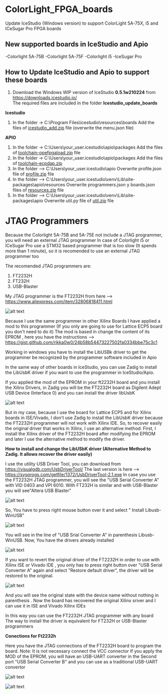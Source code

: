 # ColorLight_FPGA_boards
Update IceStudio (Windows version) to support ColorLight 5A-75X, i5 and ICeSugar Pro FPGA boards


## New supported boards in IceStudio and Apio

-Colorlight 5A-75B
-Colorlight 5A-75F
-Colorlight i5
-IceSugar Pro 

## How to Update IceStudio and Apio to support these boards

1) Download the Windows WIP version of IceStudio **0.5.1w210224** from https://downloads.icestudio.io/  
The required files are included in the folder **Icestudio_update_boards**

**Icestudio** 
1) In the folder -> C:\Program Files\icestudio\resources\boards
Add the files of   [icestudio_add.zip](https://github.com/benitoss/ColorLight_FPGA_boards/raw/main/Icestudio_update_boards/icestudio_add.zip) file (overwrite the menu.json file)

**APIO**
1)  In the folder   -> C:\Users\your_user\.icestudio\apio\packages
Add the files of [toolchain-opefpgaload.zip](https://github.com/benitoss/ColorLight_FPGA_boards/raw/main/Icestudio_update_boards/toolchain-opefpgaload.zip) file
2)  In the folder   -> C:\Users\your_user\.icestudio\apio\packages
Add the files of  [toolchain-ecpdap.zip](https://github.com/benitoss/ColorLight_FPGA_boards/raw/main/Icestudio_update_boards/toolchain-ecpdap.zip)
3)  In the folder    --> C:\Users\your_user\.icestudio\apio
Overwrite profile.json file of [profile.zip](https://github.com/benitoss/ColorLight_FPGA_boards/raw/main/Icestudio_update_boards/profile.zip) file
4)   In the folder   --> C:\Users\your_user\.icestudio\venv\Lib\site-packages\apio\resources
Overwrite programmers.json y boards.json  files of [resources.zip](https://github.com/benitoss/ColorLight_FPGA_boards/raw/main/Icestudio_update_boards/resources.zip) file
5)  In the folder  --> C:\Users\your_user\.icestudio\venv\Lib\site-packages\apio
Overwrite util.py file of [util.zip](https://github.com/benitoss/ColorLight_FPGA_boards/raw/main/Icestudio_update_boards/util.zip) file

# JTAG Programmers

Because the Colorlight 5A-75B and 5A-75E not include a JTAG programmer, you will need an external JTAG programmer
In case of Colorlight i5 or ICeSugar Pro use a STM32 based programmer that is too slow (It spends more than 1 minute), so it is recomended to use an external JTAG programmer too

The recomended JTAG programmers are:
1) FT2232H
2) FT232H
3) USB-Blaster

My JTAG programmer is the FT2232H   from here --> https://www.aliexpress.com/item/32806818411.html

![alt text](https://github.com/benitoss/ColorLight_FPGA_boards/blob/main/images/ft2232h_1.png)

Because I use the same programmer in other Xilinx Boards I have applied a mod to this programmer (If you only are going to use for Lattice  ECP5 board you don't need to do it)
The mod is based in change the content of its EPROM , here you have the instructions  -->  https://gist.github.com/rikka0w0/24b58b54473227502fa0334bbe75c3c1

Working in windows you have to install the LibUSBk driver to get the programmer be recognized by the programmer software included in Apio

In the same way of other boards in IceStudio, you can use Zadig to install the LibUsbK driver if you want to use the programmer in IceStudio/Apio.

If you applied the mod of the EPROM in your ft2232H board and you install the Xilinx Drivers, in Zadig you will be the FT2232H board as Digilent Adept USB Device (Interface 0) and you can install the driver libUsbK

![alt text](https://github.com/benitoss/ColorLight_FPGA_boards/blob/main/images/zadig.png)

But in my case, because I use the board for Lattice ECP5 and for Xilinx boards in ISE/Vivado, I don't use Zadig to install the LibUsbK driver because the FT2232H programmer will not work with Xilinx IDE. So, to recover easily the original driver that works in Xilinx, I use an alternative method.  First, I install the Xilinx driver of the FT2232H board after modifying the EPROM and later I use the alternative method to modify the driver.

**How to install and change the LibUSbK driver (Alternative Method to Zadig. It allows recover the driver easily)**

I use the utility USB Driver Tool, you can download from https://visualgdb.com/UsbDriverTool/  The last version is here --> https://sysprogs.com/getfile/1372/UsbDriverTool-2.1.exe
In case you use the FT2232H JTAG programmer, you will see the "USB Serial Converter A" with VID 0403 and VPI 6010. With FT232H is similar and with USB-Blaster you will see"Altera USB Blaster"

![alt text](https://github.com/benitoss/ColorLight_FPGA_boards/blob/main/images/USB_Driver_Tool_1.jpg)

So, You have to press right mouse button over it and select " Install Libusb-WinUSB"

![alt text](https://github.com/benitoss/ColorLight_FPGA_boards/blob/main/images/USB_Driver_Tool_2.jpg)

You will see in the line of "USB Srial Converter A"  in parenthesis Libusb-WinUSB. Now, You have the drivers already installed

![alt text](https://github.com/benitoss/ColorLight_FPGA_boards/blob/main/images/USB_Driver_Tool_3.jpg)

If you want to revert the original driver of the FT2232H in order to use with Xilinx ISE or Vivado IDE , you only has to press right button over "USB Serial Converter A" again and select "Restore default driver", the driver will be restored to the original.

![alt text](https://github.com/benitoss/ColorLight_FPGA_boards/blob/main/images/USB_Driver_Tool_4.jpg)

And you will see the original state with the device name without nothing in parenthesis . Now the board has recovered the original Xilinx sriver and I can use it in ISE and Vivado Xilinx IDEs 

In this way you can use the FT2232H JTAG programmer with any board  
The way to install the driver is equivalent for FT232H or USB-Blaster programmers

**Conections for Ft2232h**

Here you have the JTAG connections of the FT2232H board to program the board. Note: It is not necessary connect the VCC connector
If you apply the MOD of the EPROM, you will have an USB-UART converter in the Second port "USB Serial Converter B" and you can use as a traditional USB-UART convertor

![alt text](https://github.com/benitoss/ColorLight_FPGA_boards/blob/main/images/ft2232h_2.png)

![alt text](https://github.com/benitoss/ColorLight_FPGA_boards/blob/main/images/ft2323h_3.jpg)

